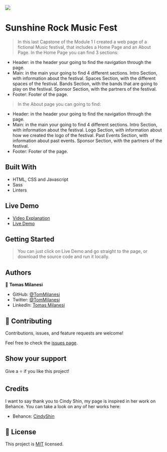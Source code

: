 ![](https://img.shields.io/badge/Microverse-blueviolet)

# Sunshine Rock Music Fest

> In this last Capstone of the Module 1 I created a web page of a fictional Music festival, that includes a Home Page and an About Page. In the Home Page you can find 3 sections:
- Header: in the header your going to find the navigation through the page.
- Main: in the main your going to find 4 different sections. Intro Section, with information about the festival. Spaces Section, with the different spaces of the festival. Bands Section, with the bands that are going to play on the festival. Sponsor Section, with the partners of the festival.
- Footer: Footer of the page.
> In the About page you can going to find:
- Header: in the header your going to find the navigation through the page.
- Main: in the main your going to find 4 different sections. Intro Section, with information about the festival. Logo Section, with information about how we created the logo of the festival. Past Events Section, with information about past events. Sponsor Section, with the partners of the festival.
- Footer: Footer of the page.


## Built With

- HTML, CSS and Javascript
- Sass
- Linters

## Live Demo

- [Video Explanation](https://www.loom.com/share/52722df18bb14eaa880d0e6513e4d4a6)
- [Live Demo](https://kaskmil.github.io/spring_concert/)


## Getting Started

> You can just click on Live Demo and go straight to the page, or download the source code and run it locally.


## Authors

👤 **Tomas Milanesi**

- GitHub: [@TomMilanesi](https://github.com/KaskMIL)
- Twitter: [@TomMilanesi](https://twitter.com/TomasMilanesi)
- LinkedIn: [Tomas Milanesi](https://www.linkedin.com/in/tomas-milanesi-3427bb185/)


## 🤝 Contributing

Contributions, issues, and feature requests are welcome!

Feel free to check the [issues page](../../issues/).

## Show your support

Give a ⭐️ if you like this project!

## Credits

I want to say thank you to Cindy Shin, my page is inspired in her work on Behance.
You can take a look on any of her works here:
- Behance: [CindyShin](https://www.behance.net/adagio07)

## 📝 License

This project is [MIT](./MIT.md) licensed.
